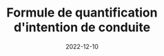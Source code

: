 ---
title: "Formule de quantification d'intention de conduite"
date: 2022-12-10
tags: ["driving-intention", "behavior-prediction", "trajectory-analysis", "autonomous-driving", "human-in-the-loop", "decision-making", "machine-learning"]
---
